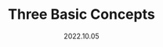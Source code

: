 ---
title: Three Basic Concepts
date: 2022.10.05
slug: 1-2
category: 1. Introduction to the theory of computation
---